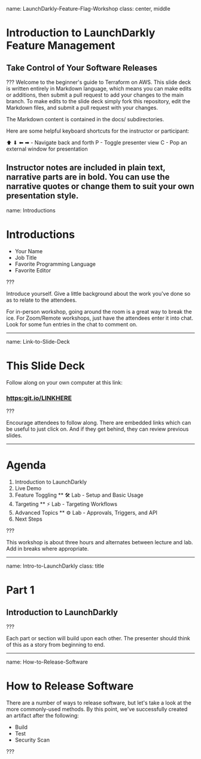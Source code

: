 name: LaunchDarkly-Feature-Flag-Workshop
class: center, middle

# Introduction to LaunchDarkly Feature Management

## Take Control of Your Software Releases

???
Welcome to the beginner's guide to Terraform on AWS. This slide deck is written entirely in Markdown language, which means you can make edits or additions, then submit a pull request to add your changes to the main branch. To make edits to the slide deck simply fork this repository, edit the Markdown files, and submit a pull request with your changes.

The Markdown content is contained in the docs/ subdirectories.

Here are some helpful keyboard shortcuts for the instructor or participant:

⬆ ⬇ ⬅ ➡︎ - Navigate back and forth
P         - Toggle presenter view
C         - Pop an external window for presentation

Instructor notes are included in plain text, narrative parts are in **bold**. You can use the narrative quotes or change them to suit your own presentation style.
---
name: Introductions
# Introductions

* Your Name
* Job Title
* Favorite Programming Language
* Favorite Editor

???

Introduce yourself. Give a little background about the work you've done so as to relate to the attendees.

For in-person workshop, going around the room is a great way to break the ice. For Zoom/Remote workshops, just have the attendees enter it into chat. Look for some fun entries in the chat to comment on.

---
name: Link-to-Slide-Deck
# This Slide Deck

Follow along on your own computer at this link:

### <https:git.io/LINKHERE>

???

Encourage attendees to follow along. There are embedded links which can be useful to just click on. And if they get behind, they can review previous slides.

---
# Agenda

1. Introduction to LaunchDarkly
1. Live Demo
1. Feature Toggling
   ** 🛠️ Lab - Setup and Basic Usage
1. Targeting
   ** ⚡️ Lab - Targeting Workflows
1. Advanced Topics
   ** ⚙️ Lab - Approvals, Triggers, and API
1. Next Steps

???

This workshop is about three hours and alternates between lecture and lab. Add in breaks where appropriate.

---
name: Intro-to-LaunchDarkly
class: title
# Part 1

## Introduction to LaunchDarkly

???

Each part or section will build upon each other. The presenter should think of this as a story from beginning to end.

---
name: How-to-Release-Software

# How to Release Software

There are a number of ways to release software, but let's take a look at the more commonly-used methods. By this point, we've successfully created an artifact after the following:

- Build
- Test
- Security Scan

???


